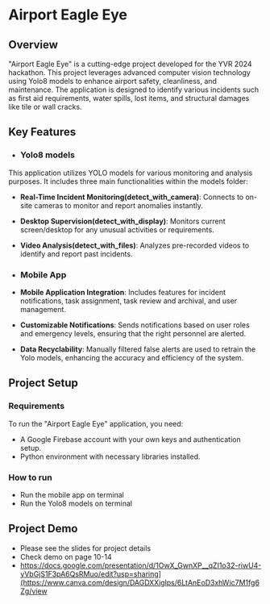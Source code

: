 # Airport Eagle Eye

## Overview
"Airport Eagle Eye" is a cutting-edge project developed for the YVR 2024 hackathon. This project leverages advanced computer vision technology using Yolo8 models to enhance airport safety, cleanliness, and maintenance. The application is designed to identify various incidents such as first aid requirements, water spills, lost items, and structural damages like tile or wall cracks.

## Key Features
- ### Yolo8 models
This application utilizes YOLO models for various monitoring and analysis purposes. It includes three main functionalities within the models folder:
- **Real-Time Incident Monitoring(detect_with_camera)**: Connects to on-site cameras to monitor and report anomalies instantly.
- **Desktop Supervision(detect_with_display)**: Monitors current screen/desktop for any unusual activities or requirements.
- **Video Analysis(detect_with_files)**: Analyzes pre-recorded videos to identify and report past incidents.

- ### Mobile App
- **Mobile Application Integration**: Includes features for incident notifications, task assignment, task review and archival, and user management.
- **Customizable Notifications**: Sends notifications based on user roles and emergency levels, ensuring that the right personnel are alerted.
- **Data Recyclability**: Manually filtered false alerts are used to retrain the Yolo models, enhancing the accuracy and efficiency of the system.

## Project Setup

### Requirements
To run the "Airport Eagle Eye" application, you need:
- A Google Firebase account with your own keys and authentication setup.
- Python environment with necessary libraries installed.

### How to run
- Run the mobile app on terminal
- Run the Yolo8 models on terminal

## Project Demo
- Please see the slides for project details
- Check demo on page 10-14
- https://docs.google.com/presentation/d/1OwX_GwnXP__qZI1o32-riwU4-yVbGjS1F3pA6QsRMuo/edit?usp=sharing](https://www.canva.com/design/DAGDXXiglps/6LtAnEoD3xhWic7M1fg6Zg/view
